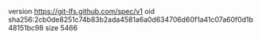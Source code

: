 version https://git-lfs.github.com/spec/v1
oid sha256:2cb0de8251c74b83b2ada4581a6a0d634706d60f1a41c07a60f0d1b48151bc98
size 5466

